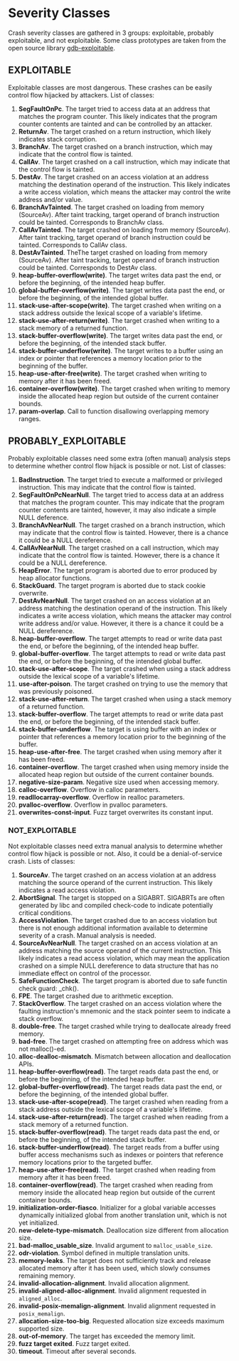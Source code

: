 # Severity Classes

Crash severity classes are gathered in 3 groups: exploitable, probably
exploitable, and not exploitable. Some class prototypes are taken from the open
source library [gdb-exploitable](https://github.com/jfoote/exploitable.git).

## EXPLOITABLE

Exploitable classes are most dangerous. These crashes can be easily control flow
hijacked by attackers. List of classes:

1. **SegFaultOnPc**. The target tried to access data at an address that matches the program counter. This likely indicates that the program counter contents are tainted and can be controlled by an attacker.
2. **ReturnAv**. The target crashed on a return instruction, which likely indicates stack corruption.
3. **BranchAv**. The target crashed on a branch instruction, which may indicate that the control flow is tainted.
4. **CallAv**. The target crashed on a call instruction, which may indicate that the control flow is tainted.
5. **DestAv**. The target crashed on an access violation at an address matching the destination operand of the instruction. This likely indicates a write access violation, which means the attacker may control the write address and/or value.
6. **BranchAvTainted**. The target crashed on loading from memory (SourceAv). After taint tracking, target operand of branch instruction could be tainted. Corresponds to BranchAv class.
7. **CallAvTainted**. The target crashed on loading from memory (SourceAv). After taint tracking, target operand of branch instruction could be tainted. Corresponds to CallAv class.
8. **DestAvTainted**. TheThe target crashed on loading from memory (SourceAv). After taint tracking, target operand of branch instruction could be tainted. Corresponds to DestAv class.
9. **heap-buffer-overflow(write)**. The target writes data past the end, or before the beginning, of the intended heap buffer.
10. **global-buffer-overflow(write)**. The target writes data past the end, or before the beginning, of the intended global buffer.
11. **stack-use-after-scope(write)**. The target crashed when writing on a stack address outside the lexical scope of a variable's lifetime.
12. **stack-use-after-return(write)**. The target crashed when writing to a stack memory of a returned function.
13. **stack-buffer-overflow(write)**. The target writes data past the end, or before the beginning, of the intended stack buffer.
14. **stack-buffer-underflow(write)**. The target writes to a buffer using an index or pointer that references a memory location prior to the beginning of the buffer.
15. **heap-use-after-free(write)**. The target crashed when writing to memory after it has been freed.
16. **container-overflow(write)**. The target crashed when writing to memory inside the allocated heap region but outside of the current container bounds.
17. **param-overlap**. Call to function disallowing overlapping memory ranges.

## PROBABLY\_EXPLOITABLE

Probably exploitable classes need some extra (often manual) analysis steps to
determine whether control flow hijack is possible or not. List of classes:

1. **BadInstruction**. The target tried to execute a malformed or privileged instruction. This may indicate that the control flow is tainted.
2. **SegFaultOnPcNearNull**. The target tried to access data at an address that matches the program counter. This may indicate that the program counter contents are tainted, however, it may also indicate a simple NULL deference.
3. **BranchAvNearNull**. The target crashed on a branch instruction, which may indicate that the control flow is tainted. However, there is a chance it could be a NULL dereference.
4. **CallAvNearNull**. The target crashed on a call instruction, which may indicate that the control flow is tainted. However, there is a chance it could be a NULL dereference.
5. **HeapError**. The target program is aborted due to error produced by heap allocator functions.
6. **StackGuard**. The target program is  aborted due to stack cookie overwrite.
7. **DestAvNearNull**. The target crashed on an access violation at an address matching the destination operand of the instruction. This likely indicates a write access violation, which means the attacker may control write address and/or value. However, it there is a chance it could be a NULL dereference.
8. **heap-buffer-overflow**. The target attempts to read or write data past the end, or before the beginning, of the intended heap buffer.
9. **global-buffer-overflow**. The target attempts to read or write data past the end, or before the beginning, of the intended global buffer.
10. **stack-use-after-scope**. The target crashed when using a stack address outside the lexical scope of a variable's lifetime.
11. **use-after-poison**. The target crashed on trying to use the memory that was previously poisoned.
12. **stack-use-after-return**. The target crashed when using a stack memory of a returned function.
13. **stack-buffer-overflow**. The target attempts to read or write data past the end, or before the beginning, of the intended stack buffer.
14. **stack-buffer-underflow**. The target is using buffer with an index or pointer that references a memory location prior to the beginning of the buffer.
15. **heap-use-after-free**. The target crashed when using memory after it has been freed.
16. **container-overflow**. The target crashed when using memory inside the allocated heap region but outside of the current container bounds.
17. **negative-size-param**. Negative size used when accessing memory.
18. **calloc-overflow**. Overflow in calloc parameters.
19. **readllocarray-overflow**. Overflow in realloc parameters.
20. **pvalloc-overflow**. Overflow in pvalloc parameters.
21. **overwrites-const-input**. Fuzz target overwrites its constant input.

### NOT\_EXPLOITABLE

Not exploitable classes need extra manual analysis to determine whether control
flow hijack is possible or not. Also, it could be a denial-of-service crash.
Lists of classes:

1. **SourceAv**. The target crashed on an access violation at an address matching the source operand of the current instruction. This likely indicates a read access violation.
2. **AbortSignal**. The target is stopped on a SIGABRT. SIGABRTs are often generated by libc and compiled check-code to indicate potentially critical conditions.
3. **AccessViolation**. The target crashed due to an access violation but there is not enough additional information available to determine severity of a crash. Manual analysis is needed.
4. **SourceAvNearNull**. The target crashed on an access violation at an address matching the source operand of the current instruction. This likely indicates a read access violation, which may mean the application crashed on a simple NULL dereference to data structure that has no immediate effect on control of the processor.
5. **SafeFunctionCheck**. The target program is aborted  due to safe functin check guard: \_chk().
6. **FPE**. The target crashed due to arithmetic exception.
7. **StackOverflow**. The target crashed on an access violation where the faulting instruction's mnemonic and the stack pointer seem to indicate a stack overflow.
8. **double-free**. The target crashed while trying to deallocate already freed memory.
9. **bad-free**. The target crashed on attempting free on address which was not malloc()-ed.
10. **alloc-dealloc-mismatch**. Mismatch between allocation and deallocation APIs.
11. **heap-buffer-overflow(read)**. The target reads data past the end, or before the beginning, of the intended heap buffer.
12. **global-buffer-overflow(read)**. The target reads data past the end, or before the beginning, of the intended global buffer.
13. **stack-use-after-scope(read)**. The target crashed when reading from a stack address outside the lexical scope of a variable's lifetime.
14. **stack-use-after-return(read)**. The target crashed when reading from a stack memory of a returned function.
15. **stack-buffer-overflow(read)**. The target reads data past the end, or before the beginning, of the intended stack buffer.
16. **stack-buffer-underflow(read)**. The target reads from a buffer using buffer access mechanisms such as indexes or pointers that reference memory locations prior to the targeted buffer.
17. **heap-use-after-free(read)**. The target crashed when reading from memory after it has been freed.
18. **container-overflow(read)**. The target crashed when reading from memory inside the allocated heap region but outside of the current container bounds.
19. **initialization-order-fiasco**. Initializer for a global variable accesses dynamically initialized global from another translation unit, which is not yet initialized.
20. **new-delete-type-mismatch**. Deallocation size different from allocation size.
21. **bad-malloc_usable_size**. Invalid argument to `malloc_usable_size`.
22. **odr-violation**. Symbol defined in multiple translation units.
23. **memory-leaks**. The target does not sufficiently track and release allocated memory after it has been used, which slowly consumes remaining memory.
24. **invalid-allocation-alignment**. Invalid allocation alignment.
25. **invalid-aligned-alloc-alignment**. Invalid alignment requested in `aligned_alloc`.
26. **invalid-posix-memalign-alignment**. Invalid alignment requested in `posix_memalign`.
27. **allocation-size-too-big**. Requested allocation size exceeds maximum supported size.
28. **out-of-memory**. The target has exceeded the memory limit.
29. **fuzz target exited**. Fuzz target exited.
30. **timeout**. Timeout after several seconds.
